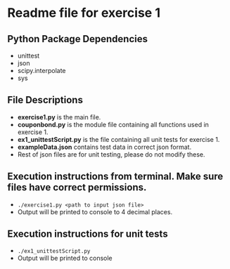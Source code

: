 # Readme file for exercise 1

## Python Package Dependencies 
* unittest
* json
* scipy.interpolate
* sys

## File Descriptions
* __exercise1.py__ is the main file.
* __couponbond.py__ is the module file containing all functions used in exercise 1.
* __ex1_unittestScript.py__ is the file containing all unit tests for exercise 1.
* __exampleData.json__ contains test data in correct json format.
* Rest of json files are for unit testing, please do not modify these.

## Execution instructions from terminal. Make sure files have correct permissions. 
* `./exercise1.py <path to input json file>`
* Output will be printed to console to 4 decimal places.

## Execution instructions for unit tests
* `./ex1_unittestScript.py`
* Output will be printed to console
